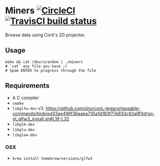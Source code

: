 # Miners [![CircleCI](https://circleci.com/gh/fenollp/miners/tree/master.svg?style=svg)](https://circleci.com/gh/fenollp/miners/tree/master) [![TravisCI build status](https://travis-ci.org/fenollp/miners.svg?branch=master)](https://travis-ci.org/fenollp/miners)

Browse data using Corti's 2D projector.

## Usage

```shell
make && cat /dev/urandom | ./miners
# `cat` any file you have ;)
# Spam ENTER to progress through the file
```

## Requirements

* A C compiler
* `cmake`
* `libglfw-dev` v3. https://github.com/shurcooL-legacy/reusable-commands/blob/ed33ae496f36aaea735a1d183f77e833c92a9f3d/go-gl_glfw3_install.sh#L19-L32
* `libglm-dev`
* `libglu-dev`
* `libglew-dev`

### OSX

* `brew install homebrew/versions/glfw3`
